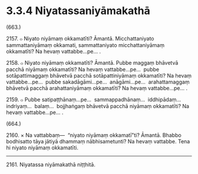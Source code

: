 # 3.3.4 Niyatassaniyāmakathā

(663.)

2157\. ๐ Niyato niyāmaṃ okkamatīti? Āmantā. Micchattaniyato sammattaniyāmaṃ okkamati, sammattaniyato micchattaniyāmaṃ okkamatīti? Na hevaṃ vattabbe…pe… .

2158\. ๐ Niyato niyāmaṃ okkamatīti? Āmantā. Pubbe maggaṃ bhāvetvā pacchā niyāmaṃ okkamatīti? Na hevaṃ vattabbe…pe…  pubbe sotāpattimaggaṃ bhāvetvā pacchā sotāpattiniyāmaṃ okkamatīti? Na hevaṃ vattabbe…pe…  pubbe sakadāgāmi…pe…  anāgāmi…pe…  arahattamaggaṃ bhāvetvā pacchā arahattaniyāmaṃ okkamatīti? Na hevaṃ vattabbe…pe… .

2159\. ๐ Pubbe satipaṭṭhānaṃ…pe…  sammappadhānaṃ…  iddhipādaṃ…  indriyaṃ…  balaṃ…  bojjhaṅgaṃ bhāvetvā pacchā niyāmaṃ okkamatīti? Na hevaṃ vattabbe…pe… .

(664.)

2160\. × Na vattabbaṃ—  “niyato niyāmaṃ okkamatī”ti? Āmantā. Bhabbo bodhisatto tāya jātiyā dhammaṃ nābhisametunti? Na hevaṃ vattabbe. Tena hi niyato niyāmaṃ okkamatīti.

---

2161\. Niyatassa niyāmakathā niṭṭhitā.
